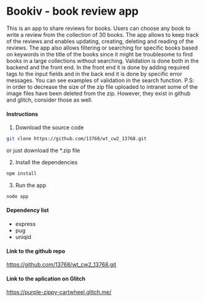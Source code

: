 # Bookiv - book review app

This is an app to share reviews for books. Users can choose any book to write a review from the collection of 30 books. The app allows to keep track of the reviews and enables updating, creating, deleting and reading of the reviews. The app also allows filtering or searching for specific books based on keywords in the title of the books since it might be troublesome to find books in a large collections without searching. Validation is done both in the backend and the front end. In the front end it is done by adding required tags to the input fields and in the back end it is done by specific error messages. You can see examples of validation in the search function.
P.S: in order to decrease the size of the zip file uploaded to intranet some of the image files have been deleted from the zip. However, they exist in github and glitch, consider those as well.
#### Instructions
1. Download the source code
```bash
git clone https://github.com/13768/wt_cw2_13768.git

```
or just download the *.zip file

2. Install the dependencies
```bash
npm install
```

3. Run the app
```bash
node app
```

#### Dependency list
- express
- pug
- uniqid

#### Link to the github repo
https://github.com/13768/wt_cw2_13768.git

#### Link to the aplication on Glitch
https://purple-zippy-cartwheel.glitch.me/
